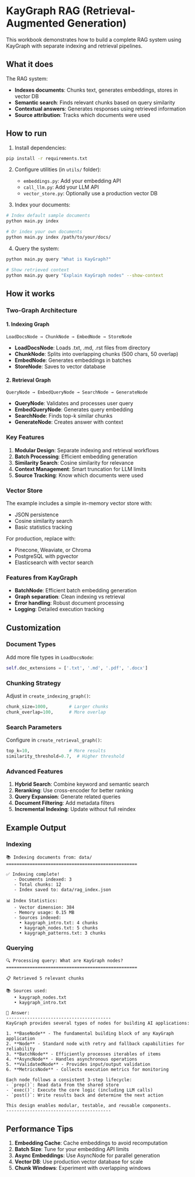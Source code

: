 # KayGraph RAG (Retrieval-Augmented Generation)

This workbook demonstrates how to build a complete RAG system using KayGraph with separate indexing and retrieval pipelines.

## What it does

The RAG system:
- **Indexes documents**: Chunks text, generates embeddings, stores in vector DB
- **Semantic search**: Finds relevant chunks based on query similarity
- **Contextual answers**: Generates responses using retrieved information
- **Source attribution**: Tracks which documents were used

## How to run

1. Install dependencies:
```bash
pip install -r requirements.txt
```

2. Configure utilities (in `utils/` folder):
   - `embeddings.py`: Add your embedding API
   - `call_llm.py`: Add your LLM API
   - `vector_store.py`: Optionally use a production vector DB

3. Index your documents:
```bash
# Index default sample documents
python main.py index

# Or index your own documents
python main.py index /path/to/your/docs/
```

4. Query the system:
```bash
python main.py query "What is KayGraph?"

# Show retrieved context
python main.py query "Explain KayGraph nodes" --show-context
```

## How it works

### Two-Graph Architecture

#### 1. Indexing Graph
```
LoadDocsNode → ChunkNode → EmbedNode → StoreNode
```

- **LoadDocsNode**: Loads .txt, .md, .rst files from directory
- **ChunkNode**: Splits into overlapping chunks (500 chars, 50 overlap)
- **EmbedNode**: Generates embeddings in batches
- **StoreNode**: Saves to vector database

#### 2. Retrieval Graph
```
QueryNode → EmbedQueryNode → SearchNode → GenerateNode
```

- **QueryNode**: Validates and processes user query
- **EmbedQueryNode**: Generates query embedding
- **SearchNode**: Finds top-k similar chunks
- **GenerateNode**: Creates answer with context

### Key Features

1. **Modular Design**: Separate indexing and retrieval workflows
2. **Batch Processing**: Efficient embedding generation
3. **Similarity Search**: Cosine similarity for relevance
4. **Context Management**: Smart truncation for LLM limits
5. **Source Tracking**: Know which documents were used

### Vector Store

The example includes a simple in-memory vector store with:
- JSON persistence
- Cosine similarity search
- Basic statistics tracking

For production, replace with:
- Pinecone, Weaviate, or Chroma
- PostgreSQL with pgvector
- Elasticsearch with vector search

### Features from KayGraph

- **BatchNode**: Efficient batch embedding generation
- **Graph separation**: Clean indexing vs retrieval
- **Error handling**: Robust document processing
- **Logging**: Detailed execution tracking

## Customization

### Document Types

Add more file types in `LoadDocsNode`:
```python
self.doc_extensions = ['.txt', '.md', '.pdf', '.docx']
```

### Chunking Strategy

Adjust in `create_indexing_graph()`:
```python
chunk_size=1000,        # Larger chunks
chunk_overlap=100,      # More overlap
```

### Search Parameters

Configure in `create_retrieval_graph()`:
```python
top_k=10,               # More results
similarity_threshold=0.7,  # Higher threshold
```

### Advanced Features

1. **Hybrid Search**: Combine keyword and semantic search
2. **Reranking**: Use cross-encoder for better ranking
3. **Query Expansion**: Generate related queries
4. **Document Filtering**: Add metadata filters
5. **Incremental Indexing**: Update without full reindex

## Example Output

### Indexing
```
📚 Indexing documents from: data/
==================================================

✅ Indexing complete!
   - Documents indexed: 3
   - Total chunks: 12
   - Index saved to: data/rag_index.json

📊 Index Statistics:
   - Vector dimension: 384
   - Memory usage: 0.15 MB
   - Sources indexed:
     • kaygraph_intro.txt: 4 chunks
     • kaygraph_nodes.txt: 5 chunks
     • kaygraph_patterns.txt: 3 chunks
```

### Querying
```
🔍 Processing query: What are KayGraph nodes?
==================================================

📋 Retrieved 5 relevant chunks

📚 Sources used:
   • kaygraph_nodes.txt
   • kaygraph_intro.txt

💬 Answer:
----------------------------------------
KayGraph provides several types of nodes for building AI applications:

1. **BaseNode** - The fundamental building block of any KayGraph application
2. **Node** - Standard node with retry and fallback capabilities for reliability
3. **BatchNode** - Efficiently processes iterables of items
4. **AsyncNode** - Handles asynchronous operations
5. **ValidatedNode** - Provides input/output validation
6. **MetricsNode** - Collects execution metrics for monitoring

Each node follows a consistent 3-step lifecycle:
- `prep()`: Read data from the shared store
- `exec()`: Execute the core logic (including LLM calls)
- `post()`: Write results back and determine the next action

This design enables modular, testable, and reusable components.
----------------------------------------
```

## Performance Tips

1. **Embedding Cache**: Cache embeddings to avoid recomputation
2. **Batch Size**: Tune for your embedding API limits
3. **Async Embeddings**: Use AsyncNode for parallel generation
4. **Vector DB**: Use production vector database for scale
5. **Chunk Windows**: Experiment with overlapping windows
